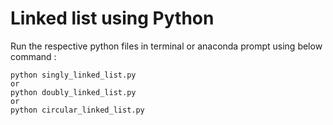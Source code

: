 # Linked list using Python 
Run the respective python files in terminal or anaconda prompt using below command :
```
python singly_linked_list.py
or
python doubly_linked_list.py
or
python circular_linked_list.py
```
